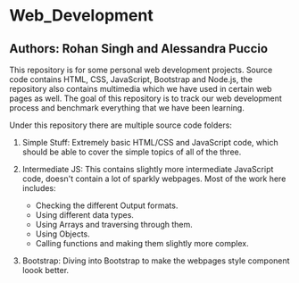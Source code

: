 # Web_Development
## Authors: Rohan Singh and Alessandra Puccio

This repository is for some personal web development projects. Source code contains HTML, CSS, JavaScript, Bootstrap and Node.js, the repository also contains multimedia which we have used in certain web pages as well. The goal of this repository is to track our web development process and benchmark everything that we have been learning.

Under this repository there are multiple source code folders:
1) Simple Stuff: Extremely basic HTML/CSS and JavaScript code, which should be able to cover the simple topics of all of the three.  

2) Intermediate JS: This contains slightly more intermediate JavaScript code, doesn't contain a lot of sparkly webpages. Most of the work here includes:      
    - Checking the different Output formats.  
    - Using different data types.  
    - Using Arrays and traversing through them.  
    - Using Objects.  
    - Calling functions and making them slightly more complex.  

3) Bootstrap: Diving into Bootstrap to make the webpages style component loook better.  
 
